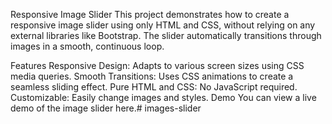 
Responsive Image Slider
This project demonstrates how to create a responsive image slider using only HTML and CSS, without relying on any external libraries like Bootstrap. The slider automatically transitions through images in a smooth, continuous loop.

Features
Responsive Design: Adapts to various screen sizes using CSS media queries.
Smooth Transitions: Uses CSS animations to create a seamless sliding effect.
Pure HTML and CSS: No JavaScript required.
Customizable: Easily change images and styles.
Demo
You can view a live demo of the image slider here.# images-slider
